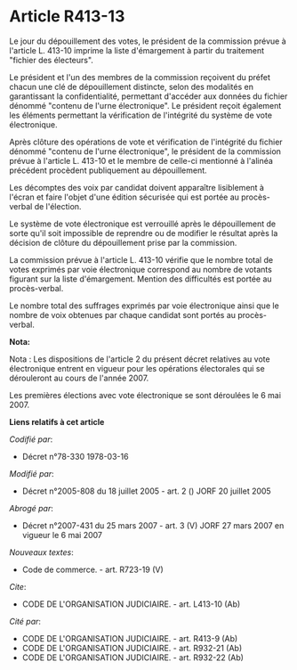 # Article R413-13

Le jour du dépouillement des votes, le président de la commission prévue à l'article L. 413-10 imprime la liste d'émargement
à partir du traitement "fichier des électeurs".

Le président et l'un des membres de la commission reçoivent du préfet chacun une clé de dépouillement distincte, selon des
modalités en garantissant la confidentialité, permettant d'accéder aux données du fichier dénommé "contenu de l'urne
électronique". Le président reçoit également les éléments permettant la vérification de l'intégrité du système de vote
électronique.

Après clôture des opérations de vote et vérification de l'intégrité du fichier dénommé "contenu de l'urne électronique", le
président de la commission prévue à l'article L. 413-10 et le membre de celle-ci mentionné à l'alinéa précédent procèdent
publiquement au dépouillement.

Les décomptes des voix par candidat doivent apparaître lisiblement à l'écran et faire l'objet d'une édition sécurisée qui est
portée au procès-verbal de l'élection.

Le système de vote électronique est verrouillé après le dépouillement de sorte qu'il soit impossible de reprendre ou de
modifier le résultat après la décision de clôture du dépouillement prise par la commission.

La commission prévue à l'article L. 413-10 vérifie que le nombre total de votes exprimés par voie électronique correspond au
nombre de votants figurant sur la liste d'émargement. Mention des difficultés est portée au procès-verbal.

Le nombre total des suffrages exprimés par voie électronique ainsi que le nombre de voix obtenues par chaque candidat sont
portés au procès-verbal.

**Nota:**

Nota : Les dispositions de l'article 2 du présent décret relatives au vote électronique entrent en vigueur pour les
opérations électorales qui se dérouleront au cours de l'année 2007.

Les premières élections avec vote électronique se sont déroulées le 6 mai 2007.

**Liens relatifs à cet article**

_Codifié par_:

  - Décret n°78-330 1978-03-16

_Modifié par_:

  - Décret n°2005-808 du 18 juillet 2005 - art. 2 () JORF 20 juillet 2005

_Abrogé par_:

  - Décret n°2007-431 du 25 mars 2007 - art. 3 (V) JORF 27 mars 2007 en vigueur le 6 mai 2007

_Nouveaux textes_:

  - Code de commerce. - art. R723-19 (V)

_Cite_:

  - CODE DE L'ORGANISATION JUDICIAIRE. - art. L413-10 (Ab)

_Cité par_:

  - CODE DE L'ORGANISATION JUDICIAIRE. - art. R413-9 (Ab)
  - CODE DE L'ORGANISATION JUDICIAIRE. - art. R932-21 (Ab)
  - CODE DE L'ORGANISATION JUDICIAIRE. - art. R932-22 (Ab)
